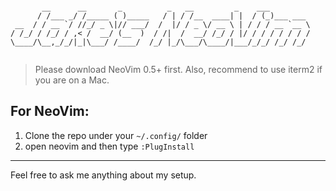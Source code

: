 ```

       __      __       _          _   __         _    ___
      / /___ _/ /_____ ( )_____   / | / /__  ____| |  / (_)___ ___
 __  / / __ `/ //_/ _ \|// ___/  /  |/ / _ \/ __ \ | / / / __ `__ \
/ /_/ / /_/ / ,< /  __/ (__  )  / /|  /  __/ /_/ / |/ / / / / / / /
\____/\__,_/_/|_|\___/ /____/  /_/ |_/\___/\____/|___/_/_/ /_/ /_/


```

> Please download NeoVim 0.5+ first. Also, recommend to use iterm2 if you are on a Mac.

## For NeoVim:
1. Clone the repo under your `~/.config/` folder
2. open neovim and then type `:PlugInstall`

<hr>
Feel free to ask me anything about my setup.

